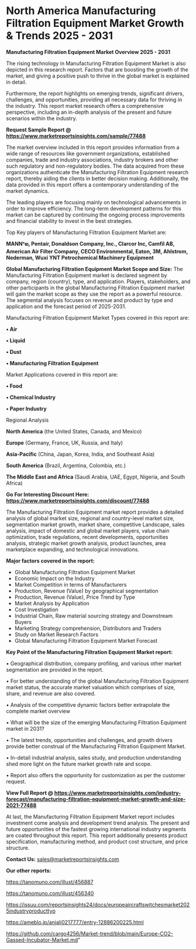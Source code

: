# North America Manufacturing Filtration Equipment Market Growth & Trends 2025 - 2031

<Strong> Manufacturing Filtration Equipment Market Overview 2025 - 2031</strong>

The rising technology in Manufacturing Filtration Equipment Market is also depicted in this research report. Factors that are boosting the growth of the market, and giving a positive push to thrive in the global market is explained in detail.

Furthermore, the report highlights on emerging trends, significant drivers, challenges, and opportunities, providing all necessary data for thriving in the industry. This report market research offers a comprehensive perspective, including an in-depth analysis of the present and future scenarios within the industry.

<strong>Request Sample Report @ <a href=https://www.marketreportsinsights.com/sample/77488>https://www.marketreportsinsights.com/sample/77488</a></strong>

The market overview included in this report provides information from a wide range of resources like government organizations, established companies, trade and industry associations, industry brokers and other such regulatory and non-regulatory bodies. The data acquired from these organizations authenticate the Manufacturing Filtration Equipment research report, thereby aiding the clients in better decision making. Additionally, the data provided in this report offers a contemporary understanding of the market dynamics.

The leading players are focusing mainly on technological advancements in order to improve efficiency. The long-term development patterns for this market can be captured by continuing the ongoing process improvements and financial stability to invest in the best strategies.

Top Key players of Manufacturing Filtration Equipment Market are:

<strong>MANNᵃఐ, Pentair, Donaldson Company, Inc., Clarcor Inc, Camfil AB, American Air Filter Company, CECO Environmental, Eaton, 3M, Ahlstrom, Nederman, Wuxi YNT Petrochemical Machinery Equipment</strong>

<strong><b>Global Manufacturing Filtration Equipment Market Scope and Size:</b></strong>
The Manufacturing Filtration Equipment market is declared segment by company, region (country), type, and application. Players, stakeholders, and other participants in the global Manufacturing Filtration Equipment market will gain the market scope as they use the report as a powerful resource. The segmental analysis focuses on revenue and product by type and application and the forecast period of 2025-2031.

Manufacturing Filtration Equipment Market Types covered in this report are:

<strong>• Air

• Liquid

• Dust

• Manufacturing Filtration Equipment</strong>

Market Applications covered in this report are:

<strong>• Food

• Chemical Industry

• Paper Industry</strong> 

Regional Analysis

<strong>North America</strong> (the United States, Canada, and Mexico)

<strong>Europe</strong> (Germany, France, UK, Russia, and Italy)

<strong>Asia-Pacific</strong> (China, Japan, Korea, India, and Southeast Asia)

<strong>South America</strong> (Brazil, Argentina, Colombia, etc.)

<strong>The Middle East and Africa</strong> (Saudi Arabia, UAE, Egypt, Nigeria, and South Africa)

<strong>Go For Interesting Discount Here: <a href=https://www.marketreportsinsights.com/discount/77488>https://www.marketreportsinsights.com/discount/77488</a></strong>

The Manufacturing Filtration Equipment market report provides a detailed analysis of global market size, regional and country-level market size, segmentation market growth, market share, competitive Landscape, sales analysis, impact of domestic and global market players, value chain optimization, trade regulations, recent developments, opportunities analysis, strategic market growth analysis, product launches, area marketplace expanding, and technological innovations.

<strong><b>Major factors covered in the report:</b></strong>
<ul>
  <li>Global Manufacturing Filtration Equipment Market </li>
  <li>Economic Impact on the Industry</li>
  <li>Market Competition in terms of Manufacturers</li>
  <li>Production, Revenue (Value) by geographical segmentation</li>
  <li>Production, Revenue (Value), Price Trend by Type</li>
  <li>Market Analysis by Application</li>
  <li>Cost Investigation</li>
  <li>Industrial Chain, Raw material sourcing strategy and Downstream Buyers</li>
  <li>Marketing Strategy comprehension, Distributors and Traders</li>
  <li>Study on Market Research Factors</li>
  <li>Global Manufacturing Filtration Equipment Market Forecast</li>
</ul>

<strong><b>Key Point of the Manufacturing Filtration Equipment Market report:</b></strong>

• Geographical distribution, company profiling, and various other market segmentation are provided in the report.

• For better understanding of the global Manufacturing Filtration Equipment market status, the accurate market valuation which comprises of size, share, and revenue are also covered.

• Analysis of the competitive dynamic factors better extrapolate the complete market overview

• What will be the size of the emerging Manufacturing Filtration Equipment market in 2031?

• The latest trends, opportunities and challenges, and growth drivers provide better construal of the Manufacturing Filtration Equipment Market.

• In-detail industrial analysis, sales study, and production understanding shed more light on the future market growth rate and scope.

• Report also offers the opportunity for customization as per the customer request.

<strong><b>View Full Report @ <a href=https://www.marketreportsinsights.com/industry-forecast/manufacturing-filtration-equipment-market-growth-and-size-2021-77488>https://www.marketreportsinsights.com/industry-forecast/manufacturing-filtration-equipment-market-growth-and-size-2021-77488</a></b></strong>


At last, the Manufacturing Filtration Equipment Market report includes investment come analysis and development trend analysis. The present and future opportunities of the fastest growing international industry segments are coated throughout this report. This report additionally presents product specification, manufacturing method, and product cost structure, and price structure.

<strong>Contact Us:</strong>
sales@marketreportsinsights.com

<strong>Our other reports:</strong>

<a href=https://tanomuno.com/illust/456887>https://tanomuno.com/illust/456887</a>

<a href=https://tanomuno.com/illust/456340>https://tanomuno.com/illust/456340</a>

<a href=https://issuu.com/reportsinsights24/docs/europeaircraftswitchesmarket2025industryproducttyp>https://issuu.com/reportsinsights24/docs/europeaircraftswitchesmarket2025industryproducttyp</a>

<a href=https://ameblo.jp/anjali0217777/entry-12886200225.html>https://ameblo.jp/anjali0217777/entry-12886200225.html</a>

<a href=https://github.com/cargo4256/Market-trend/blob/main/Europe-CO2-Gassed-Incubator-Market.md>https://github.com/cargo4256/Market-trend/blob/main/Europe-CO2-Gassed-Incubator-Market.md</a>"
